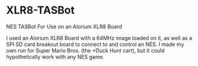 # XLR8-TASBot
NES TASBot For Use on an Alorium XLR8 Board

I used an Alorium XLR8 Board with a 64MHz image loaded on it, as well as a SPI SD card breakout board to connect to and control an NES. I made my own run for Super Mario Bros. (the +Duck Hunt cart), but it could hypothetically work with any NES game.
